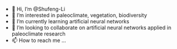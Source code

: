 - 👋 Hi, I’m @Shufeng-Li
- 👀 I’m interested in paleoclimate, vegetation, biodiversity
- 🌱 I’m currently learning artificial neural networks
- 💞️ I’m looking to collaborate on artificial neural networks applied in paleoclimate research
- 📫 How to reach me ...

<!---
Shufeng-Li/Shufeng-Li is a ✨ special ✨ repository because its `README.md` (this file) appears on your GitHub profile.
You can click the Preview link to take a look at your changes.
--->
